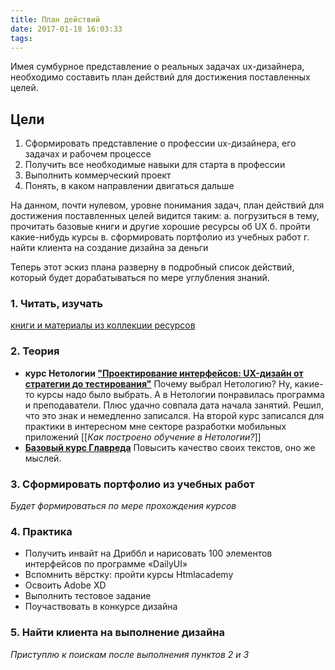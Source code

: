 ```yaml
---
title: План действий
date: 2017-01-18 16:03:33
tags: 
---
```


Имея сумбурное представление о реальных задачах ux-дизайнера, необходимо составить план действий для достижения поставленных целей.

## Цели
1. Сформировать представление о профессии ux-дизайнера, его задачах и рабочем процессе
2. Получить все необходимые навыки для старта в профессии
3. Выполнить коммерческий проект
4. Понять, в каком направлении двигаться дальше

На данном, почти нулевом, уровне понимания задач, план действий для достижения поставленных целей видится таким:
  а. погрузиться в тему, прочитать базовые книги и другие хорошие ресурсы об UX
  б. пройти какие-нибудь курсы
  в. сформировать портфолио из учебных работ
  г. найти клиента на создание дизайна за деньги

Теперь этот эскиз плана разверну в подробный список действий, который будет дорабатываться по мере углубления знаний.

### 1. Читать, изучать
  [книги и материалы из коллекции ресурсов](/links/)

### 2. Теория
  * **курс Нетологии ["Проектирование интерфейсов: UX-дизайн от стратегии до тестирования"](http://netology.ru/programs/ui-ux?pid=up5391634)**
    Почему выбрал Нетологию? Ну, какие-то курсы надо было выбрать. А в Нетологии понравилась программа и преподаватели. Плюс удачно совпала дата начала занятий. Решил, что это знак и немедленно записался. На второй курс записался для практики в интересном мне секторе разработки мобильных приложений
    [[_Как построено обучение в Нетологии?_]]
  * [**Базовый курс Главреда**](http://maximilyahov.ru/blog/all/availability/)
    Повысить качество своих текстов, оно же мыслей.

### 3. Сформировать портфолио из учебных работ
  *Будет формироваться по мере прохождения курсов*

### 4. Практика
  * Получить инвайт на Дриббл и нарисовать 100 элементов интерфейсов по программе «DailyUI»
  * Вспомнить вёрстку: пройти курсы Htmlacademy
  * Освоить Adobe XD
  * Выполнить тестовое задание
  * Поучаствовать в конкурсе дизайна

### 5. Найти клиента на выполнение дизайна
  *Приступлю к поискам после выполнения пунктов 2 и 3*




